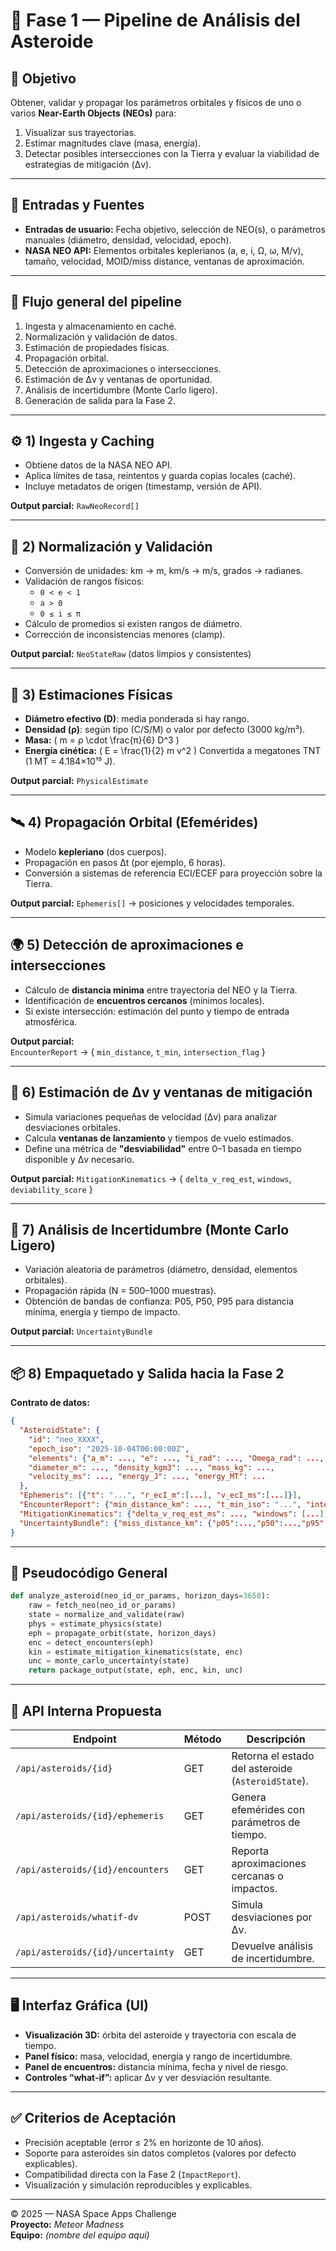 # 🚀 Fase 1 — Pipeline de Análisis del Asteroide

## 🎯 Objetivo
Obtener, validar y propagar los parámetros orbitales y físicos de uno o varios **Near-Earth Objects (NEOs)** para:

1. Visualizar sus trayectorias.  
2. Estimar magnitudes clave (masa, energía).  
3. Detectar posibles intersecciones con la Tierra y evaluar la viabilidad de estrategias de mitigación (Δv).

---

## 🧩 Entradas y Fuentes

- **Entradas de usuario:** Fecha objetivo, selección de NEO(s), o parámetros manuales (diámetro, densidad, velocidad, epoch).
- **NASA NEO API:** Elementos orbitales keplerianos (a, e, i, Ω, ω, M/ν), tamaño, velocidad, MOID/miss distance, ventanas de aproximación.

---

## 🔁 Flujo general del pipeline

1. Ingesta y almacenamiento en caché.
2. Normalización y validación de datos.
3. Estimación de propiedades físicas.
4. Propagación orbital.
5. Detección de aproximaciones o intersecciones.
6. Estimación de Δv y ventanas de oportunidad.
7. Análisis de incertidumbre (Monte Carlo ligero).
8. Generación de salida para la Fase 2.

---

## ⚙️ 1) Ingesta y Caching

- Obtiene datos de la NASA NEO API.
- Aplica límites de tasa, reintentos y guarda copias locales (caché).
- Incluye metadatos de origen (timestamp, versión de API).

**Output parcial:** `RawNeoRecord[]`

---

## 📏 2) Normalización y Validación

- Conversión de unidades: km → m, km/s → m/s, grados → radianes.  
- Validación de rangos físicos:  
  - `0 < e < 1`  
  - `a > 0`  
  - `0 ≤ i ≤ π`  
- Cálculo de promedios si existen rangos de diámetro.
- Corrección de inconsistencias menores (clamp).

**Output parcial:** `NeoStateRaw` (datos limpios y consistentes)

---

## 🧮 3) Estimaciones Físicas

- **Diámetro efectivo (D)**: media ponderada si hay rango.
- **Densidad (ρ)**: según tipo (C/S/M) o valor por defecto (3000 kg/m³).
- **Masa:**
  \( m = ρ \cdot \frac{π}{6} D^3 \)
- **Energía cinética:**
  \( E = \frac{1}{2} m v^2 \)
  Convertida a megatones TNT (1 MT = 4.184×10¹⁵ J).

**Output parcial:** `PhysicalEstimate`

---

## 🛰️ 4) Propagación Orbital (Efemérides)

- Modelo **kepleriano** (dos cuerpos).
- Propagación en pasos Δt (por ejemplo, 6 horas).
- Conversión a sistemas de referencia ECI/ECEF para proyección sobre la Tierra.

**Output parcial:** `Ephemeris[]` → posiciones y velocidades temporales.

---

## 🌍 5) Detección de aproximaciones e intersecciones

- Cálculo de **distancia mínima** entre trayectoria del NEO y la Tierra.
- Identificación de **encuentros cercanos** (mínimos locales).
- Si existe intersección: estimación del punto y tiempo de entrada atmosférica.

**Output parcial:**  
`EncounterReport` → { `min_distance`, `t_min`, `intersection_flag` }

---

## 🔧 6) Estimación de Δv y ventanas de mitigación

- Simula variaciones pequeñas de velocidad (Δv) para analizar desviaciones orbitales.
- Calcula **ventanas de lanzamiento** y tiempos de vuelo estimados.
- Define una métrica de **"desviabilidad"** entre 0–1 basada en tiempo disponible y Δv necesario.

**Output parcial:**
`MitigationKinematics` → { `delta_v_req_est`, `windows`, `deviability_score` }

---

## 🎲 7) Análisis de Incertidumbre (Monte Carlo Ligero)

- Variación aleatoria de parámetros (diámetro, densidad, elementos orbitales).  
- Propagación rápida (N = 500–1000 muestras).  
- Obtención de bandas de confianza: P05, P50, P95 para distancia mínima, energía y tiempo de impacto.  

**Output parcial:** `UncertaintyBundle`

---

## 📦 8) Empaquetado y Salida hacia la Fase 2

**Contrato de datos:**

```json
{
  "AsteroidState": {
    "id": "neo_XXXX",
    "epoch_iso": "2025-10-04T00:00:00Z",
    "elements": {"a_m": ..., "e": ..., "i_rad": ..., "Omega_rad": ..., "omega_rad": ..., "M0_rad": ...},
    "diameter_m": ..., "density_kgm3": ..., "mass_kg": ...,
    "velocity_ms": ..., "energy_J": ..., "energy_MT": ...
  },
  "Ephemeris": [{"t": "...", "r_ecI_m":[...], "v_ecI_ms":[...]}],
  "EncounterReport": {"min_distance_km": ..., "t_min_iso": "...", "intersection_flag": true},
  "MitigationKinematics": {"delta_v_req_est_ms": ..., "windows": [...], "deviability_score": 0.0-1.0},
  "UncertaintyBundle": {"miss_distance_km": {"p05":...,"p50":...,"p95":...}}
}
```

---

## 🧠 Pseudocódigo General

```python
def analyze_asteroid(neo_id_or_params, horizon_days=3650):
    raw = fetch_neo(neo_id_or_params)
    state = normalize_and_validate(raw)
    phys = estimate_physics(state)
    eph = propagate_orbit(state, horizon_days)
    enc = detect_encounters(eph)
    kin = estimate_mitigation_kinematics(state, enc)
    unc = monte_carlo_uncertainty(state)
    return package_output(state, eph, enc, kin, unc)
```

---

## 📡 API Interna Propuesta

| Endpoint | Método | Descripción |
|-----------|---------|-------------|
| `/api/asteroids/{id}` | GET | Retorna el estado del asteroide (`AsteroidState`). |
| `/api/asteroids/{id}/ephemeris` | GET | Genera efemérides con parámetros de tiempo. |
| `/api/asteroids/{id}/encounters` | GET | Reporta aproximaciones cercanas o impactos. |
| `/api/asteroids/whatif-dv` | POST | Simula desviaciones por Δv. |
| `/api/asteroids/{id}/uncertainty` | GET | Devuelve análisis de incertidumbre. |

---

## 🖥️ Interfaz Gráfica (UI)

- **Visualización 3D:** órbita del asteroide y trayectoria con escala de tiempo.  
- **Panel físico:** masa, velocidad, energía y rango de incertidumbre.  
- **Panel de encuentros:** distancia mínima, fecha y nivel de riesgo.  
- **Controles “what-if”:** aplicar Δv y ver desviación resultante.  

---

## ✅ Criterios de Aceptación

- Precisión aceptable (error ≤ 2% en horizonte de 10 años).  
- Soporte para asteroides sin datos completos (valores por defecto explicables).  
- Compatibilidad directa con la Fase 2 (`ImpactReport`).  
- Visualización y simulación reproducibles y explicables.

---

© 2025 — NASA Space Apps Challenge  
**Proyecto:** *Meteor Madness*  
**Equipo:** *(nombre del equipo aquí)*
